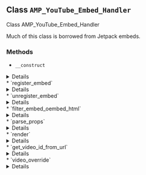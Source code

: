 ## Class `AMP_YouTube_Embed_Handler`

Class AMP_YouTube_Embed_Handler

Much of this class is borrowed from Jetpack embeds.

### Methods
* `__construct`

<details>

```php
public __construct( $args = array() )
```

AMP_YouTube_Embed_Handler constructor.


</details>
* `register_embed`

<details>

```php
public register_embed()
```

Register embed.


</details>
* `unregister_embed`

<details>

```php
public unregister_embed()
```

Unregister embed.


</details>
* `filter_embed_oembed_html`

<details>

```php
public filter_embed_oembed_html( $cache, $url )
```

Filter oEmbed HTML for YouTube to convert to AMP.


</details>
* `parse_props`

<details>

```php
private parse_props( $html, $url, $video_id )
```

Parse AMP component from iframe.


</details>
* `render`

<details>

```php
public render( $args, $url )
```

Render embed.


</details>
* `get_video_id_from_url`

<details>

```php
private get_video_id_from_url( $url )
```

Determine the video ID from the URL.


</details>
* `video_override`

<details>

```php
public video_override( $html, $attr )
```

Override the output of YouTube videos.

This overrides the value in wp_video_shortcode(). The pattern matching is copied from WP_Widget_Media_Video::render().


</details>

